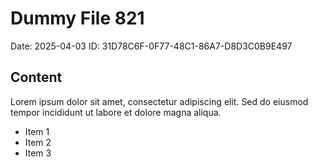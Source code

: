 # Dummy File 821

Date: 2025-04-03
ID: 31D78C6F-0F77-48C1-86A7-D8D3C0B9E497

## Content

Lorem ipsum dolor sit amet, consectetur adipiscing elit.
Sed do eiusmod tempor incididunt ut labore et dolore magna aliqua.

* Item 1
* Item 2
* Item 3

